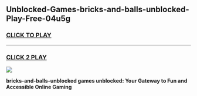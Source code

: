 
## Unblocked-Games-bricks-and-balls-unblocked-Play-Free-04u5g
<h3>
<a href="https://premium76.site?title=bricks-and-balls-unblocked&ref=18A1">CLICK TO PLAY</a></h3>
<hr>

<h3>
<a href="https://premium76.site?title=bricks-and-balls-unblocked&ref=18A1">CLICK 2 PLAY</a>
  
</h3>

<a href="https://premium76.site?title=bricks-and-balls-unblocked&ref=18A1"><img src="https://clearcache.store/games.png"></a>


**bricks-and-balls-unblocked games unblocked: Your Gateway to Fun and Accessible Online Gaming**
